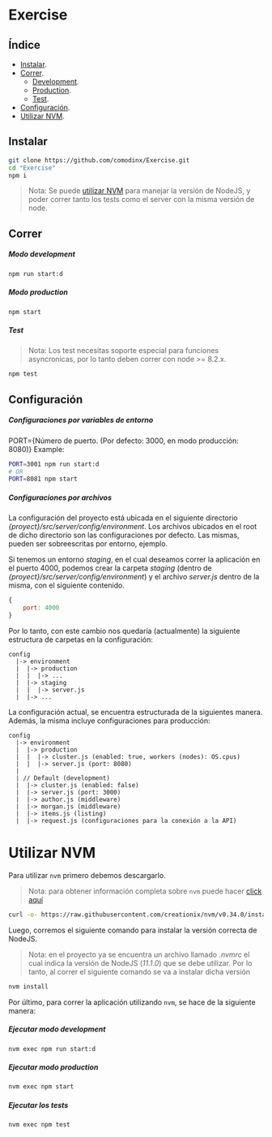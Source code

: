Exercise
========

Índice
------

* [Instalar][instalar].
* [Correr][correr].
    + [Development][correr_development].
    + [Production][correr_production].
    + [Test][correr_tests].
* [Configuración][configuracion].
* [Utilizar NVM][utilizar_nvm].

Instalar
--------

```sh
git clone https://github.com/comodinx/Exercise.git
cd "Exercise"
npm i
```

> Nota: Se puede [utilizar NVM][utilizar_nvm] para manejar la versión de NodeJS, y poder correr tanto los tests como el server con la misma versión de node.

Correr
------

##### Modo *development*

```sh
npm run start:d
```

##### Modo *production*

```sh
npm start
```

##### Test

> Nota: Los test necesitas soporte especial para funciones asyncronicas, por lo tanto deben correr con node >= 8.2.x.

```sh
npm test
```

Configuración
-------------

##### Configuraciones por variables de entorno

PORT={Número de puerto. (Por defecto: 3000, en modo producción: 8080)}
Example:
```sh
PORT=3001 npm run start:d
# OR
PORT=8081 npm start
```

##### Configuraciones por archivos

La configuración del proyecto está ubicada en el siguiente directorio *_{proyect}/src/server/config/environment_*.
Los archivos ubicados en el root de dicho directorio son las configuraciones por defecto. Las mismas, pueden ser sobreescritas por entorno, ejemplo.

Si tenemos un entorno *staging*, en el cual deseamos correr la aplicación en el puerto 4000, podemos crear la carpeta *staging* (dentro de *_{proyect}/src/server/config/environment_*) y el archivo *server.js* dentro de la misma, con el siguiente contenido.

```javascript
{
    port: 4000
}
```

Por lo tanto, con este cambio nos quedaría (actualmente) la siguiente estructura de carpetas en la configuración:

```
config
  |-> environment
  |  |-> production
  |  |  |-> ...
  |  |-> staging
  |  |  |-> server.js
  |  |-> ...

```

La configuración actual, se encuentra estructurada de la siguientes manera. Además, la misma incluye configuraciones para producción:

```
config
  |-> environment
  |  |-> production
  |  |  |-> cluster.js (enabled: true, workers (nodes): OS.cpus)
  |  |  |-> server.js (port: 8080)
  |
  | // Default (development)
  |  |-> cluster.js (enabled: false)
  |  |-> server.js (port: 3000)
  |  |-> author.js (middleware)
  |  |-> morgan.js (middleware)
  |  |-> items.js (listing)
  |  |-> request.js (configuraciones para la conexión a la API)
```

Utilizar NVM
============

Para utilizar `nvm` primero debemos descargarlo.
> Nota: para obtener información completa sobre `nvm` puede hacer [click aquí][nvm_site]

```sh
curl -o- https://raw.githubusercontent.com/creationix/nvm/v0.34.0/install.sh | bash
```

Luego, corremos el siguiente comando para instalar la versión correcta de NodeJS.
> Nota: en el proyecto ya se encuentra un archivo llamado *.nvmrc* el cual indica la versión de NodeJS (_11.1.0_) que se debe utilizar. Por lo tanto, al correr el siguiente comando se va a instalar dicha versión

```sh
nvm install
```

Por último, para correr la aplicación utilizando `nvm`, se hace de la siguiente manera:

##### Ejecutar modo *development*

```sh
nvm exec npm run start:d
```

##### Ejecutar modo *production*

```sh
nvm exec npm start
```

##### Ejecutar los tests

```sh
nvm exec npm test
```


<!-- deep links -->
[instalar]: #instalar
[correr]: #correr
[correr_development]: #modo-development
[correr_production]: #modo-production
[correr_tests]: #test
[configuracion]: #configuración
[utilizar_nvm]: #utilizar-nvm
[nvm_site]: http://nvm.sh
